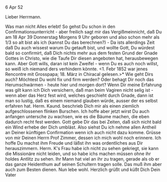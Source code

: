  6 Apr 52

Lieber Herrmann.

Was man nicht Alles erlebt! So gehst Du schon in den Confirmationsunterricht - aber freilich sagt mir das Vergißmeinnicht, daß Du am 18 Apr 39 Donnerstag Morgens 9 Uhr geboren und also schon mehr als 1/3 so alt bist als ich (kannst Du das berechnen?) - Da ists allerdings Zeit daß Du auch wissest warum Du getauft bist, und wollte Gott, Du würdest bald so confirmirt, daß Dich nichts mehr aus dem festen Grund der Gnade Gottes in Christo, wie die Taufe Dir diesen angeboten hat, herausbewegen kann. Aber Gott wills, daran ist kein Zweifel - wenn Du es auch noch willst, so weiß ich niemand ders verhindern könnte. <1. Febr 1852 war jenes Rencontre mit Grosspapa; 18. März in Chiracal gelesen.>* Wie geht Dirs auch? Möchtest Du wohl fix und firm werden? Oder behagt Dir noch das Herumschwärmen - heute hier und morgen dort? Wenn Dir meine Erfahrung was gilt kann ich Dich versichern, daß man beim Vagiren nicht selig ist - wenn aber das Herz fest wird, welches geschieht durch Gnade, dann ist man so lustig, daß es einem niemand glauben würde, ausser der es selbst erfahren hat. Herm. Kaund. beschrieb Dich mir als einen ziemlich aufgeschlossenen flinken Burschen. Ich hoffe aber jetzt wirst Du auch anfangen untersche zu wachsen, wie es die Bäume machen, die eben dadurch recht fest werden. Gott gebe Dir das bei Zeiten, daß sich nicht bald ein Wind erhebe der Dich umbläst. Also siehst Du ich nehme allen Antheil an Deiner künftigen Confirmation wenn ich auch nicht dazu komme. Grüsse von mir Deinen Herrn Prof Zimmer, dessen ich mich wohl noch erinnere. Ich hoffe Du machst ihm Freude und läßst ihn was ordentliches aus Dir herauszimmern. Herm. K's Frau habe ich nicht zu sehen gekriegt, sie kann die Missionäre nicht leiden, und so habe ichs machen müssen ohne ihr holdes Antlitz zu sehen. Ihr Mann hat viel an ihr zu tragen, gerade als ob er das ganze Heidenthum auf seinen Schultern tragen solle. Das muß ihm aber auch zum Besten dienen. Nun lebe wohl.
Herzlich grüßt und küßt Dich
 Dein Vater


